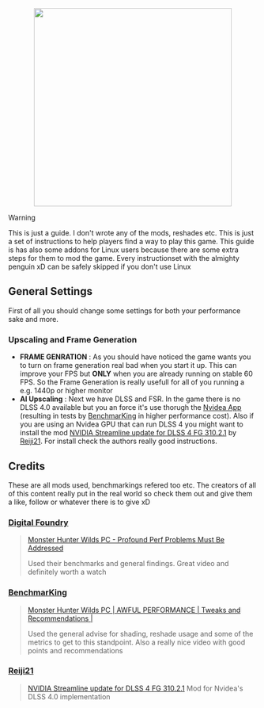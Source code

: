 <div align="center">
  <img height="400" weight="400" src="https://github.com/user-attachments/assets/935ff3cd-dfe1-42f5-875b-8fac5e8da22b">
</div>

> [!WARNING]
> This is just a guide. I don't wrote any of the mods, reshades etc. This is just a set of instructions to help players find a way to play this game. This guide is has also some addons for Linux users because there are some extra steps for them to mod the game. Every instructionset with the almighty penguin xD can be safely skipped if you don't use Linux

## General Settings

First of all you should change some settings for both your performance sake and more.

### Upscaling and Frame Generation
- **FRAME GENRATION** : As you should have noticed the game wants you to turn on frame generation real bad when you start it up. This can improve your FPS but **ONLY** when you are already running on stable 60 FPS. So the Frame Generation is really usefull for all of you running a e.g. 1440p or higher monitor
- **AI Upscaling** : Next we have DLSS and FSR. In the game there is no DLSS 4.0 available but you an force it's use thorugh the [Nvidea App](https://www.nvidia.com/en-us/software/nvidia-app/) (resulting in tests by [BenchmarKing](https://www.youtube.com/@benchmarking4386) in higher performance cost). Also if you are using an Nvidea GPU that can run DLSS 4 you might want to install the mod [NVIDIA Streamline update for DLSS 4 FG 310.2.1](https://www.nexusmods.com/monsterhunterwilds/mods/193?tab=description) by [Reiji21](https://next.nexusmods.com/profile/Reiji21). For install check the authors really good instructions.



## Credits
These are all mods used, benchmarkings refered too etc. The creators of all of this content really put in the real world so check them out and give them a like, follow or whatever there is to give xD

### [Digital Foundry](https://www.youtube.com/@DigitalFoundry)
> [Monster Hunter Wilds PC - Profound Perf Problems Must Be Addressed](https://www.youtube.com/watch?v=0yhacyXcizA)
>
> Used their benchmarks and general findings. Great video and definitely worth a watch

### [BenchmarKing](https://www.youtube.com/@benchmarking4386)
> [Monster Hunter Wilds PC | AWFUL PERFORMANCE | Tweaks and Recommendations |](https://www.youtube.com/watch?v=UE35n5tOI1Q&t=328s)
>
> Used the general advise for shading, reshade usage and some of the metrics to get to this standpoint. Also a really nice video with good points and recommendations

### [Reiji21](https://next.nexusmods.com/profile/Reiji21)
> [NVIDIA Streamline update for DLSS 4 FG 310.2.1](https://www.nexusmods.com/monsterhunterwilds/mods/193?tab=description)
> Mod for Nvidea's DLSS 4.0 implementation
